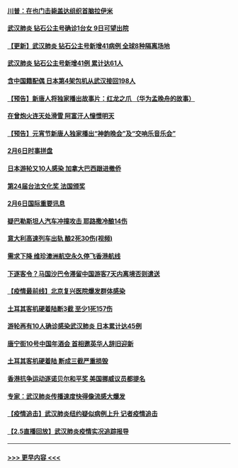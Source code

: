 #### [川普：在也门击毙盖达组织首脑拉伊米](../pages/prog202/a102771528.md?t=02071511) 
#### [武汉肺炎 钻石公主号确诊1台女 9日可望出院](../pages/prog202/a102771518.md?t=02071511) 
#### [【更新】武汉肺炎 钻石公主号新增41病例 全球8种隔离场地](../pages/prog202/a102770740.md?t=02071511) 
#### [武汉肺炎 钻石公主号新增41例 累计达61人](../pages/prog202/a102771486.md?t=02071511) 
#### [含中国籍配偶 日本第4架包机从武汉接回198人](../pages/prog202/a102771472.md?t=02071511) 
#### [【预告】新唐人将独家播出故事片：红龙之爪 （华为孟晚舟的故事）](../pages/prog202/a102767728.md?t=02071511) 
#### [在曾炮火连天处滑雪 阿富汗人憧憬明天](../pages/prog202/a102771290.md?t=02071511) 
#### [【预告】元宵节新唐人独家播出“神韵晚会”及“交响乐音乐会”](../pages/prog202/a102767674.md?t=02071511) 
#### [2月6日时事拼盘](../pages/prog202/a102771225.md?t=02071511) 
#### [日本游轮又10人感染 加拿大巴西跟进撤侨](../pages/prog202/a102771084.md?t=02071511) 
#### [第24届台法文化奖 法国颁奖](../pages/prog202/a102771032.md?t=02071511) 
#### [2月6日国际重要讯息](../pages/prog202/a102770794.md?t=02071511) 
#### [疑巴勒斯坦人汽车冲撞攻击 耶路撒冷酿14伤](../pages/prog202/a102770586.md?t=02071511) 
#### [意大利高速列车出轨 酿2死30伤(视频)](../pages/prog202/a102770762.md?t=02071511) 
#### [需求下降 维珍澳洲航空永久停飞香港航线](../pages/prog202/a102770751.md?t=02071511) 
#### [下逐客令？马国沙巴令滞留中国游客7天内离境否则遣送](../pages/prog202/a102770640.md?t=02071511) 
#### [【疫情最前线】北京复兴医院爆发群体感染](../pages/prog202/a102770602.md?t=02071511) 
#### [土耳其客机硬着陆断3截 至少1死157伤](../pages/prog202/a102770508.md?t=02071511) 
#### [游轮再有10人确诊感染武汉肺炎 日本累计达45例](../pages/prog202/a102770476.md?t=02071511) 
#### [唐宁街10号中国年酒会 首相邀英华人辞旧迎新](../pages/prog202/a102770458.md?t=02071511) 
#### [土耳其客机硬着陆 断成三截严重损毁](../pages/prog202/a102770239.md?t=02071511) 
#### [香港抗争运动逐诺贝尔和平奖 美国挪威议员都提名](../pages/prog202/a102770390.md?t=02071511) 
#### [专家：武汉肺炎传播速度快得像流感大爆发](../pages/prog202/a102770132.md?t=02071511) 
#### [【疫情追击】武汉肺炎纽约疑似病例上升 记者疫情追击](../pages/prog202/a102770000.md?t=02071511) 
#### [【2.5直播回放】武汉肺炎疫情实况追踪报导](../pages/prog202/a102769913.md?t=02071511) 

----
#### [ >>> 更早内容 <<< ](../indexes/prog202-earlier.md)
